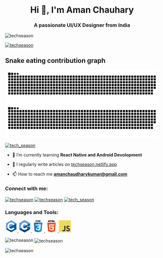<h1 align="center">Hi 👋, I'm Aman Chauhary</h1>
<h3 align="center">A passionate UI/UX Designer from India</h3>

<p align="left"> <img src="https://komarev.com/ghpvc/?username=techseason&label=Profile%20views&color=0e75b6&style=flat" alt="techseason" /> </p>

<p align="left"> <a href="https://github.com/ryo-ma/github-profile-trophy"><img src="https://github-profile-trophy.vercel.app/?username=techseason" alt="techseason" /></a> </p>

## Snake eating contribution graph

![github contribution grid snake animation](https://raw.githubusercontent.com/platane/platane/output/github-contribution-grid-snake-dark.svg#gh-dark-mode-only)![github contribution grid snake animation](https://raw.githubusercontent.com/platane/platane/output/github-contribution-grid-snake.svg#gh-light-mode-only)

<p align="left"> <a href="https://instagram.com/tech_season" target="blank"><img src="https://img.shields.io/youtube/channel/subscribers/techseason?style=social" alt="tech_season" /></a> </p>

- 🌱 I’m currently learning **React Native and Android Devolopment**

- 📝 I regularly write articles on [techseason.netlify.app](techseason.netlify.app)

- 📫 How to reach me **amanchaudharykumar@gmail.com**

<h3 align="left">Connect with me:</h3>
<p align="left">
<a href="https://twitter.com/techseason" target="blank"><img align="center" src="https://raw.githubusercontent.com/rahuldkjain/github-profile-readme-generator/master/src/images/icons/Social/twitter.svg" alt="techseason" height="30" width="40" /></a>
<a href="https://linkedin.com/in/techseason" target="blank"><img align="center" src="https://raw.githubusercontent.com/rahuldkjain/github-profile-readme-generator/master/src/images/icons/Social/linked-in-alt.svg" alt="techseason" height="30" width="40" /></a>
<a href="https://instagram.com/tech_season" target="blank"><img align="center" src="https://raw.githubusercontent.com/rahuldkjain/github-profile-readme-generator/master/src/images/icons/Social/instagram.svg" alt="tech_season" height="30" width="40" /></a>
</p>

<h3 align="left">Languages and Tools:</h3>
<p align="left"> <a href="https://www.cprogramming.com/" target="_blank" rel="noreferrer"> <img src="https://raw.githubusercontent.com/devicons/devicon/master/icons/c/c-original.svg" alt="c" width="40" height="40"/> </a> <a href="https://www.w3schools.com/cpp/" target="_blank" rel="noreferrer"> <img src="https://raw.githubusercontent.com/devicons/devicon/master/icons/cplusplus/cplusplus-original.svg" alt="cplusplus" width="40" height="40"/> </a> <a href="https://www.w3schools.com/css/" target="_blank" rel="noreferrer"> <img src="https://raw.githubusercontent.com/devicons/devicon/master/icons/css3/css3-original-wordmark.svg" alt="css3" width="40" height="40"/> </a> <a href="https://www.w3.org/html/" target="_blank" rel="noreferrer"> <img src="https://raw.githubusercontent.com/devicons/devicon/master/icons/html5/html5-original-wordmark.svg" alt="html5" width="40" height="40"/> </a> <a href="https://developer.mozilla.org/en-US/docs/Web/JavaScript" target="_blank" rel="noreferrer"> <img src="https://raw.githubusercontent.com/devicons/devicon/master/icons/javascript/javascript-original.svg" alt="javascript" width="40" height="40"/> </a> </p>

<p><img align="left" src="https://github-readme-stats.vercel.app/api/top-langs?username=techseason&show_icons=true&locale=en&layout=compact" alt="techseason" /></p>

<p>&nbsp;<img align="center" src="https://github-readme-stats.vercel.app/api?username=techseason&show_icons=true&locale=en" alt="techseason" /></p>

<p><img align="center" src="https://github-readme-streak-stats.herokuapp.com/?user=techseason&" alt="techseason" /></p>
